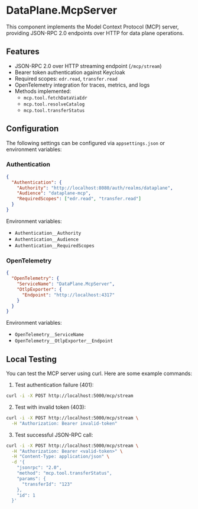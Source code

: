 # DataPlane.McpServer

This component implements the Model Context Protocol (MCP) server, providing JSON-RPC 2.0 endpoints over HTTP for data plane operations.

## Features

- JSON-RPC 2.0 over HTTP streaming endpoint (`/mcp/stream`)
- Bearer token authentication against Keycloak
- Required scopes: `edr.read`, `transfer.read`
- OpenTelemetry integration for traces, metrics, and logs
- Methods implemented:
  - `mcp.tool.fetchDataViaEdr`
  - `mcp.tool.resolveCatalog`
  - `mcp.tool.transferStatus`

## Configuration

The following settings can be configured via `appsettings.json` or environment variables:

### Authentication

```json
{
  "Authentication": {
    "Authority": "http://localhost:8080/auth/realms/dataplane",
    "Audience": "dataplane-mcp",
    "RequiredScopes": ["edr.read", "transfer.read"]
  }
}
```

Environment variables:
- `Authentication__Authority`
- `Authentication__Audience`
- `Authentication__RequiredScopes`

### OpenTelemetry

```json
{
  "OpenTelemetry": {
    "ServiceName": "DataPlane.McpServer",
    "OtlpExporter": {
      "Endpoint": "http://localhost:4317"
    }
  }
}
```

Environment variables:
- `OpenTelemetry__ServiceName`
- `OpenTelemetry__OtlpExporter__Endpoint`

## Local Testing

You can test the MCP server using curl. Here are some example commands:

1. Test authentication failure (401):
```bash
curl -i -X POST http://localhost:5000/mcp/stream
```

2. Test with invalid token (403):
```bash
curl -i -X POST http://localhost:5000/mcp/stream \
  -H "Authorization: Bearer invalid-token"
```

3. Test successful JSON-RPC call:
```bash
curl -i -X POST http://localhost:5000/mcp/stream \
  -H "Authorization: Bearer <valid-token>" \
  -H "Content-Type: application/json" \
  -d '{
    "jsonrpc": "2.0",
    "method": "mcp.tool.transferStatus",
    "params": {
      "transferId": "123"
    },
    "id": 1
  }'
```
